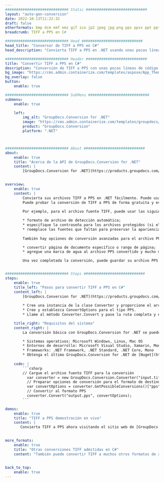 ```yaml
---
############################# Static ############################
layout: "auto-gen-conversion"
date: 2022-10-13T11:22:32
draft: false
otherformats: bmp dcm emf emz gif ico jp2 jpeg jpg png pps ppsx ppt pptx psb psd svg svgz tga tif tiff webp wmf wmz
breadcrumb: TIFF a PPS en C#

############################# Head ############################
head_title: "Conversor de TIFF a PPS en C#"
head_description: "Convierta TIFF a PPS en .NET usando unas pocas líneas de código. Utilice la API de conversión de documentos de GroupDocs para convertir más de 160 formatos de archivo."

############################# Header ############################
title: "Convertir TIFF a PPS en C#"
description: "Conversión de TIFF a PPS con unas pocas líneas de código .NET"
bg_image: "https://cms.admin.containerize.com/templates/aspose/App_Themes/V3/images/bg/header1.png"
bg_overlay: false
button:
    enable: true

############################# SubMenu ############################
submenu:
    enable: true

    left:
        img_alt: "GroupDocs.Conversion for .NET"
        image: "https://cms.admin.containerize.com/templates/groupdocs/images/product-logos/90x90-noborder/groupdocs-conversion-net.png"
        product: "GroupDocs.Conversion"
        platform: ".NET"



############################# About ############################
about:
    enable: true
    title: "Acerca de la API de GroupDocs.Conversion for .NET"
    content: |
        [GroupDocs.Conversion for .NET](https://products.groupdocs.com/conversion/net/) se puede usar para convertir Microsoft Word, Excel, PowerPoint, PDF, Visio y otros formatos. GroupDocs.Conversion es una API independiente que es adecuada para sistemas internos y de back-end donde se requiere un alto rendimiento. No depende de ningún software como Microsoft u Open Office.
    

overview:
    enable: true
    content: |
        Convierta sus archivos TIFF a PPS en .NET fácilmente. Puede usar solo un par de líneas de código C# en cualquier plataforma de su elección, como Windows, Linux, macOS.
        Puede probar la conversión de TIFF a PPS de forma gratuita y evaluar la calidad de los resultados de la conversión. Junto con los escenarios de conversión de archivos simples, puede probar opciones más avanzadas para cargar el archivo de origen TIFF y para guardar el resultado de salida PPS. 
        
        Por ejemplo, para el archivo fuente TIFF, puede usar las siguientes opciones de carga:

        * formato de archivo de detección automática;
        * especifique la contraseña para los archivos protegidos (si el formato de archivo lo admite);
        * reemplace las fuentes que faltan para preservar la apariencia del documento.
        
        También hay opciones de conversión avanzadas para el archivo PPS:

        * convertir página de documento específico o rango de página;
        * agregue una marca de agua al archivo PPS convertido y mucho más.

        Una vez completada la conversión, puede guardar su archivo PPS en la ruta del archivo local o en cualquier almacenamiento de terceros como FTP, Amazon S3, Google Drive, Dropbox, etc. Tenga en cuenta que para convertir TIFF a PPS no es necesario instalar ningún software adicional, como MS Office, Open Office, Adobe Acrobat Reader, etc.


############################# Steps ############################
steps:
    enable: true
    title_left: "Pasos para convertir TIFF a PPS en C#"
    content_left: |
        [GroupDocs.Conversion for .NET](https://products.groupdocs.com/conversion/net/) facilita a los desarrolladores convertir un archivo TIFF a PPS con unas pocas líneas de código.
        
        * Cree una instancia de la clase Converter y proporcione el archivo TIFF con la ruta completa
        * Cree y establezca ConvertOptions para el tipo PPS.
        * Llame al método Converter.Convert y pase la ruta completa y el formato (PPS) como parámetro

    title_right: "Requisitos del sistema"
    content_right: |
        La conversión básica con GroupDocs.Conversion for .NET se puede realizar en unos pocos pasos simples. Nuestras API son compatibles con todas las principales plataformas y sistemas operativos. Antes de ejecutar el código a continuación, asegúrese de tener instalados los siguientes requisitos previos en su sistema.

        * Sistemas operativos: Microsoft Windows, Linux, Mac OS
        * Entornos de desarrollo: Microsoft Visual Studio, Xamarin, MonoDevelop
        * Frameworks: .NET Framework, .NET Standard, .NET Core, Mono
        * Obtenga el último GroupDocs.Conversion for .NET de [Nuget](https://www.nuget.org/packages/groupdocs.conversion)
         
    code: |
        ```csharp    
        // Cargue el archivo fuente TIFF para la conversión
          var converter = new GroupDocs.Conversion.Converter("input.tiff");
          // Preparar opciones de conversión para el formato de destino PPS
          var convertOptions = converter.GetPossibleConversions()["pps"].ConvertOptions;
          // Convertir al formato PPS
          converter.Convert("output.pps", convertOptions);
        ```

demos:
    enable: true
    title: "TIFF a PPS demostración en vivo"
    content: |
       Convierta TIFF a PPS ahora visitando el sitio web de [GroupDocs.Conversion App](https://products.groupdocs.app/conversion/family). La demostración en línea tiene las siguientes ventajas
          

more_formats:
    enable: true
    title: "Otras conversiones TIFF admitidas en C#"
    content: "También puede convertir TIFF a muchos otros formatos de archivo. Consulte la lista a continuación."
       
       
back_to_top:
    enable: true
---
```

